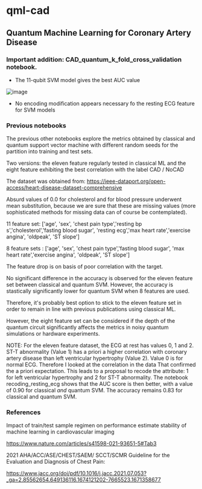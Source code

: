 # qml-cad

## Quantum Machine Learning  for Coronary Artery Disease

### Important addition: CAD_quantum_k_fold_cross_validation notebook.

- The 11-qubit SVM model gives the best AUC value

![image](https://user-images.githubusercontent.com/29145045/214704051-3f298986-47dc-4aa7-91d8-44d091252721.png)

-  No encoding modification appears necessary fo the resting ECG feature for SVM models


### Previous notebooks

The previous other notebooks explore the metrics obtained by classical and quantum support vector machine with different random seeds for the partition into training and test sets.

Two versions: the eleven feature regularly tested in classical ML and the eight feature exhibiting the best correlation with the label CAD / NoCAD

The dataset was obtained  from: https://ieee-dataport.org/open-access/heart-disease-dataset-comprehensive

Absurd values of 0.0 for cholesterol and for blood pressure underwent mean substitution, because we are sure that these are missing values (more sophisticated methods for missing data can of course be contemplated).

11 feature set: ['age', 'sex', 'chest pain type','resting bp s','cholesterol','fasting blood sugar',
                 'resting ecg','max heart rate','exercise angina', 'oldpeak', 'ST slope'] 

8 feature sets : ['age', 'sex', 'chest pain type','fasting blood sugar',
                 'max heart rate','exercise angina', 'oldpeak', 'ST slope'] 

The feature drop is on basis of poor correlation with the target. 

No significant difference in the accuracy is observed for the eleven feature set between classical and quantum SVM. However, the accuracy is stastically significantly lower for quantum SVM when 8 features are used.

Therefore, it's probably best option to stick to the eleven feature set in order to remain in line with previous publications using classical ML. 

However, the eight feature set can be considered if the depth of the quantum circuit significantly affects the metrics in noisy quantum simulations or hardware experiments.

NOTE: For the eleven feature dataset, the ECG at rest has values 0, 1 and 2. ST-T abnormality (Value 1) has a priori a higher correlation with coronary artery disease than left ventricular hypertrophy (Value 2). Value 0 is for normal ECG. Therefore I looked at the correlation in the data That confirmed the a priori expectation. This leads to a proposal to recode the attribute: 1 for left ventricular hypertrophy and 2 for ST-T abnormality. The notebook recoding_resting_ecg shows that the AUC score is then better, with a value of 0.90 for classical _and_ quantum SVM. The accuracy remains 0.83 for classical and quantum SVM.

### References

Impact of train/test sample regimen on performance estimate stability of machine learning in cardiovascular imaging

https://www.nature.com/articles/s41598-021-93651-5#Tab3

2021 AHA/ACC/ASE/CHEST/SAEM/
SCCT/SCMR Guideline for the
Evaluation and Diagnosis of Chest Pain:

https://www.jacc.org/doi/pdf/10.1016/j.jacc.2021.07.053?_ga=2.85562654.649136116.1674121202-7665523.1671358677
